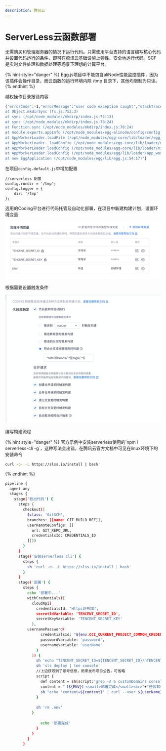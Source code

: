 ```yaml
---
description: 腾讯云
---
```


# ServerLess云函数部署

无需购买和管理服务器的情况下运行代码。只需使用平台支持的语言编写核心代码并设置代码运行的条件，即可在腾讯云基础设施上弹性、安全地运行代码。SCF 是实时文件处理和数据处理等场景下理想的计算平台。

{% hint style="danger" %}
Egg.js项目中不能包含aliNode性能监控插件，因为该插件会操作目录，而云函数的运行环境内除 /tmp 目录下，其他均限制为只读。
{% endhint %}

越权操作目录报错内容

```bash
{"errorCode":-1,"errorMessage":"user code exception caught","stackTrace":"Error: EROFS: read-only file system, mkdir '/home/qcloud'
at Object.mkdirSync (fs.js:752:3)
at sync (/opt/node_modules/mkdirp/index.js:72:13)
at sync (/opt/node_modules/mkdirp/index.js:78:24)
at Function.sync (/opt/node_modules/mkdirp/index.js:78:24)
at module.exports.appInfo (/opt/node_modules/egg-alinode/config/config.default.js:15:10)
at AppWorkerLoader.loadFile (/opt/node_modules/egg-core/lib/loader/egg_loader.js:304:13)
at AppWorkerLoader._loadConfig (/opt/node_modules/egg-core/lib/loader/mixin/config.js:83:25)
at AppWorkerLoader.loadConfig (/opt/node_modules/egg-core/lib/loader/mixin/config.js:37:29)
at AppWorkerLoader.loadConfig (/opt/node_modules/egg/lib/loader/app_worker_loader.js:17:11)
at new EggApplication (/opt/node_modules/egg/lib/egg.js:54:17)"}
```

在项目`config.default.js`中增加配置

```text
//serverless 配置
config.rundir = '/tmp';
config.logger = {
    dir: '/tmp'
};
```

选用的Coding平台进行代码托管及自动化部署，在项目中新建构建计划，设置环境变量

![](../.gitbook/assets/image%20%2812%29.png)

根据需要设置触发条件

![](../.gitbook/assets/image%20%283%29.png)

编写构建流程

{% hint style="danger" %}
官方示例中安装serverless使用的\`npm i serverless-cli -g\`，这种写法会出错，在腾讯云官方文档中可见在linux环境下的安装命令

```bash
curl -o- -L https://slss.io/install | bash'
```
{% endhint %}

```bash
pipeline {
  agent any
  stages {
    stage('检出代码') {
      steps {
        checkout([
          $class: 'GitSCM',
          branches: [[name: GIT_BUILD_REF]],
          userRemoteConfigs: [[
            url: GIT_REPO_URL,
            credentialsId: CREDENTIALS_ID
          ]]])
        }
      }
      stage('安装serverless cli') {
        steps {
          sh 'curl -o- -L https://slss.io/install | bash'
        }
      }
      stage('部署') {
        steps {
          echo '部署中...'
          withCredentials([
            cloudApi(
              credentialsId: "Https证书ID",
              secretIdVariable: 'TENCENT_SECRET_ID',
              secretKeyVariable: 'TENCENT_SECRET_KEY'
            ),
          usernamePassword(
                credentialsId: "${env.CCI_CURRENT_PROJECT_COMMON_CREDENTIALS_ID}",
                passwordVariable: 'password',
                usernameVariable: 'userName'
              )
            ]) {
              sh 'echo "TENCENT_SECRET_ID=${TENCENT_SECRET_ID}/nTENCENT_SECRET_KEY=${TENCENT_SECRET_KEY}" > .env'
              sh 'sls deploy | tee console'
              //上边获取到了账号信息，用来发布项目公告，可省略
              script {
                def content = sh(script:'grep -A 6 customDomains console', returnStdout: true)
                content = "【${ENV}】<small>部署完成</small><br>"+"任务ID:${CI_BUILD_ID}<br>"+content.substring(content.indexOf("http"))
                sh "echo 'content=${content}' | curl --user ${userName}:${password} https://${CCI_CURRENT_TEAM}.coding.net/api/project/${PROJECT_ID}/tweet -d@-"
              }

              sh 'rm .env'
            }

                echo '部署完成'
              }
            }
          }
        }
```

